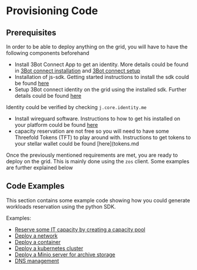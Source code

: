 # Provisioning Code

## Prerequisites
In order to be able to deploy anything on the grid, you will have to have the following components beforehand
- Install 3Bot Connect App to get an identity. More details could be found in [3Bot connect installation](3botconnect_install.md) and [3Bot connect setup](3botconnect_overview.md)
- Installation of js-sdk. Getting started instructions to install the sdk could be found [here](3sdk_install.md)
- Setup 3Bot connect identity on the grid using the installed sdk. Further details could be found [here](identity.md)
 
 Identity could be verified by checking `j.core.identity.me`
- Install wireguard software. Instructions to how to get his installed on your platform could be found [here](https://www.wireguard.com/install/)
- capacity reservation are not free so you will need to have some Threefold Tokens (TFT) to play around with. Instructions to get tokens to your stellar wallet could be found [here](tokens.md

Once the previously mentioned requirements are met, you are ready to deploy on the grid. This is mainly done using the `zos` client. Some examples are further explained below


## Code Examples

This section contains some example code showing how you could generate workloads reservation using the python SDK.

Examples:

- [Reserve some IT capacity by creating a capacity pool](code_pool.md)
- [Deploy a network](code_network.md)
- [Deploy a container](code_container.md)
- [Deploy a kubernetes cluster](code_kubernetes.md)
- [Deploy a Minio server for archive storage](code_storage.md)
- [DNS management](code_web.md)
